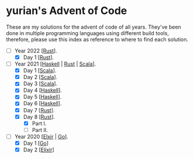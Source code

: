 # yurian's Advent of Code 

These are my solutions for the advent of code of all years. They've been done in multiple programming languages using different build tools, therefore, please use this index as reference to where to find each solution.

- [ ] Year 2022 [[Rust](rust/modules/y22/)].
  - [x] Day 1 [[Rust](rust/modules/y22/d01/)].
- [ ] Year 2021 [[Haskell](haskell/src/Year2021/) | [Rust](rust/y21/) | [Scala](scala/src/main/scala/solutions/y21/)].
  - [x] Day 1 [[Scala](scala/src/main/scala/solutions/y21/Day01.scala)].
  - [x] Day 2 [[Scala](scala/src/main/scala/solutions/y21/Day02.scala)].
  - [x] Day 3 [[Scala](scala/src/main/scala/solutions/y21/Day03.scala)].
  - [x] Day 4 [[Haskell](haskell/src/Year2021/Day04.hs)].
  - [x] Day 5 [[Haskell](haskell/src/Year2021/Day05.hs)].
  - [x] Day 6 [[Haskell](haskell/src/Year2021/Day06.hs)].
  - [x] Day 7 [[Rust](rust/modules/y21/d07/)].
  - [x] Day 8 [[Rust](rust/modules/y21/d08/)].
    - [x] Part I.
    - [ ] Part II.
- [ ] Year 2020 [[Elxir](elixir/lib/y20/) | [Go](go/y20)].
  - [x] Day 1 [[Go](go/y20/d01/)]
  - [x] Day 2 [[Elixir](elixir/lib/y20/d02.exs)]